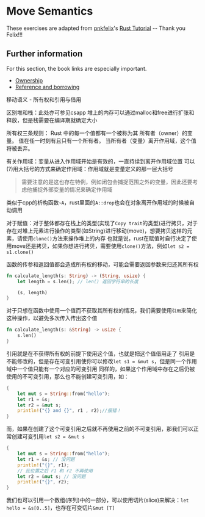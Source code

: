 # Move Semantics

These exercises are adapted from [pnkfelix](https://github.com/pnkfelix)'s [Rust Tutorial](https://pnkfelix.github.io/rust-examples-icfp2014/) -- Thank you Felix!!!

## Further information

For this section, the book links are especially important.

- [Ownership](https://doc.rust-lang.org/book/ch04-01-what-is-ownership.html)
- [Reference and borrowing](https://doc.rust-lang.org/book/ch04-02-references-and-borrowing.html)

移动语义 - 所有权和引用与借用

区别堆和栈：此处亦可参见csapp
堆上的内存可以通过malloc和free进行扩张和释放，但是栈需要在编译期就确定大小

所有权三条规则：
Rust 中的每一个值都有一个被称为其 所有者（owner）的变量。
值在任一时刻有且只有一个所有者。
当所有者（变量）离开作用域，这个值将被丢弃。

有关作用域：变量从进入作用域开始是有效的，一直持续到离开作用域位置
可以(?)用大括号的方式来确定作用域：作用域就是变量定义的那一层大括号
> 需要注意的是这也存在特例，例如闭包会捕捉范围之外的变量，因此还要考虑他捕捉外部变量的情况来确定作用域

类似于cpp的析构函数`~A`，rust里面的`A::drop`也会在对象离开作用域的时候被自动调用

对于赋值：对于整体都存在栈上的类型(实现了`Copy trait`的类型)进行拷贝，对于存在对堆上元素进行操作的类型(如String)进行移动(move)，想要拷贝这样的元素，请使用`clone()`方法来操作堆上的内存
也就是说，rust在赋值时自行决定了使用move还是拷贝，如果你想进行拷贝，需要使用`clone()`方法，例如`let s2 = s1.clone()`

函数的传参和返回值都会造成所有权的移动，可能会需要返回参数来归还其所有权
```rust
fn calculate_length(s: String) -> (String, usize) {
    let length = s.len(); // len() 返回字符串的长度

    (s, length)
}
```
对于只想在函数中使用一个值而不获取其所有权的情况，我们需要使用`引用`来简化这种操作，以避免多次传入传出这个值
```rust
fn calculate_length(s: &String) -> usize {
    s.len()
}
```
引用就是在不获得所有权的前提下使用这个值，也就是把这个值借用走了
引用是不能修改的，但是存在可变引用使你可以修改`let s1 = &mut s`，但是同一个作用域中一个值只能有一个对应的可变引用
同样的，如果这个作用域中存在之后仍被使用的不可变引用，那么也不能创建可变引用，如：
```rust
{
    let mut s = String::from("hello");
    let r1 = &s;
    let r2 = &mut s; 
    println!("{} and {}", r1 , r2);//报错！
}
```
而，如果在创建了这个可变引用之后就不再使用之前的不可变引用，那我们可以正常创建可变引用`let s2 = &mut s`
```rust
{
    let mut s = String::from("hello");
    let r1 = &s; // 没问题
    println!("{}", r1);
    // 此位置之后 r1 和 r2 不再使用
    let r2 = &mut s; // 没问题
    println!("{}", r2);
}
```
我们也可以引用一个数组(序列)中的一部分，可以使用切片(slice)来解决：`let hello = &s[0..5]`，也存在可变切片`&mut [T]`


